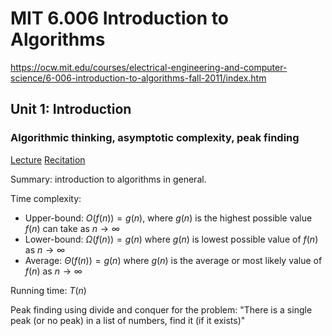 # MIT 6.006 Introduction to Algorithms

https://ocw.mit.edu/courses/electrical-engineering-and-computer-science/6-006-introduction-to-algorithms-fall-2011/index.htm

## Unit 1: Introduction

### Algorithmic thinking, asymptotic complexity, peak finding

[Lecture](https://www.youtube.com/watch?v=HtSuA80QTyo)
[Recitation](https://www.youtube.com/watch?v=P7frcB_-g4w&)

Summary: introduction to algorithms in general. 

Time complexity:

* Upper-bound: $O(f(n)) = g(n)$, where $g(n)$ is the highest possible value $f(n)$ can take as $n \rightarrow \infty$
* Lower-bound: $\Omega(f(n)) = g(n)$ where $g(n)$ is lowest possible value of $f(n)$ as $n \rightarrow \infty$
* Average: $\Theta(f(n)) = g(n)$ where $g(n)$ is the average or most likely value of $f(n)$ as $n \rightarrow \infty$

Running time: $T(n)$

Peak finding using divide and conquer for the problem: "There is a single peak (or no peak) in a list of numbers, find it (if it exists)"
